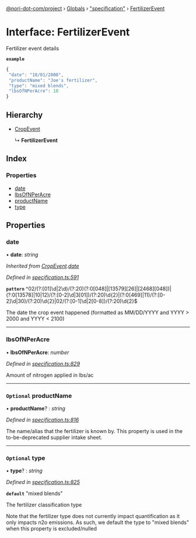 [@nori-dot-com/project](../README.md) › [Globals](../globals.md) › ["specification"](../modules/_specification_.md) › [FertilizerEvent](_specification_.fertilizerevent.md)

# Interface: FertilizerEvent

Fertilizer event details

**`example`** 

```js
{
 "date": "10/01/2000",
 "productName": "Joe's fertilizer",
 "type": "mixed blends",
 "lbsOfNPerAcre": 10
}
```

## Hierarchy

* [CropEvent](_specification_.cropevent.md)

  ↳ **FertilizerEvent**

## Index

### Properties

* [date](_specification_.fertilizerevent.md#date)
* [lbsOfNPerAcre](_specification_.fertilizerevent.md#lbsofnperacre)
* [productName](_specification_.fertilizerevent.md#optional-productname)
* [type](_specification_.fertilizerevent.md#optional-type)

## Properties

###  date

• **date**: *string*

*Inherited from [CropEvent](_specification_.cropevent.md).[date](_specification_.cropevent.md#date)*

*Defined in [specification.ts:591](https://github.com/nori-dot-eco/nori-dot-com/blob/1de928d/packages/project/src/specification.ts#L591)*

**`pattern`** ^02\/(?:[01]\d|2\d)\/(?:20)(?:0[048]|[13579][26]|[2468][048])|(?:0[13578]|10|12)\/(?:[0-2]\d|3[01])\/(?:20)\d{2}|(?:0[469]|11)\/(?:[0-2]\d|30)\/(?:20)\d{2}|02\/(?:[0-1]\d|2[0-8])\/(?:20)\d{2}$

The date the crop event happened (formatted as MM/DD/YYYY and YYYY > 2000 and YYYY < 2100)

___

###  lbsOfNPerAcre

• **lbsOfNPerAcre**: *number*

*Defined in [specification.ts:829](https://github.com/nori-dot-eco/nori-dot-com/blob/1de928d/packages/project/src/specification.ts#L829)*

Amount of nitrogen applied in lbs/ac

___

### `Optional` productName

• **productName**? : *string*

*Defined in [specification.ts:816](https://github.com/nori-dot-eco/nori-dot-com/blob/1de928d/packages/project/src/specification.ts#L816)*

The name/alias that the fertilizer is known by. This property is used in the to-be-deprecated supplier intake sheet.

___

### `Optional` type

• **type**? : *string*

*Defined in [specification.ts:825](https://github.com/nori-dot-eco/nori-dot-com/blob/1de928d/packages/project/src/specification.ts#L825)*

**`default`** "mixed blends"

The fertilizer classification type

Note that the fertilizer type does not currently impact quantification as it only impacts n2o emissions. As such, we default the type to "mixed blends" when this property is excluded/nulled

